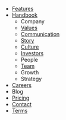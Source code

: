 - [Features](/features)
- [Handbook](/handbook/)
	- Company
	 - [Values](/handbook/values)
	 - [Communication](/handbook/communication)
	 - [Story](/handbook/story)
	 - [Culture](/handbook/culture)
	- [Investors](/handbook/investors)
	- People
	 - [Team](/handbook/team)
	- Growth
	 - Strategy
- [Careers](/careers)
- Blog
- [Pricing](/pricing)
- [Contact](/contact)
- [Terms](/terms)

